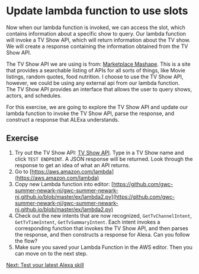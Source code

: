# Update lambda function to use slots

Now when our lambda function is invoked, we can access the slot, which contains information about a specific show to query.
Our lambda function will invoke a TV Show API, which will return information about the TV show. We will create a response containing the
information obtained from the TV Show API.

The TV Show API we are using is from: [Marketplace Mashape](https://market.mashape.com/dashboard). This is a site that provides a searchable listing of APIs for all sorts of things, like Movie listings, random quotes, food nutrition. I choose to use the TV Show API, however, we could be using any external api from our lambda function.   
The TV Show API provides an interface that allows the user to query shows, actors, and schedules. 

For this exercise, we are going to explore the TV Show API and update our lambda function to invoke the TV Show API, parse the response, and construct a response that ALExa understands. 


## Exercise
1. Try out the TV Show API: [TV Show API]({https://market.mashape.com/tvjan/tvmaze). Type in a TV Show name and click `TEST ENDPOINT`. A JSON response will be returned. Look through the response to get an idea of what an API returns. 
1. Go to [https://aws.amazon.com/lambda](https://aws.amazon.com/lambda)
2. Copy new Lambda function into editor: [https://github.com/gwc-summer-newark-nj/gwc-summer-newark-nj.github.io/blob/master/ex/lambda2.py](https://github.com/gwc-summer-newark-nj/gwc-summer-newark-nj.github.io/blob/master/ex/lambda2.py)
3. Check out the new intents that are now recognized, `GetTvChannelIntent`, `GetTvTimeIntent`, `GetTvSummaryIntent`. Each intent invokes a corresponding function that invokes the TV Show API, and then parses the response, and then constructs a response for Alexa. Can you follow the flow? 
4. Make sure you saved your Lambda Function in the AWS editor. Then you can move on to the next step.

[Next: Test your latest Alexa skill](test2.md)
